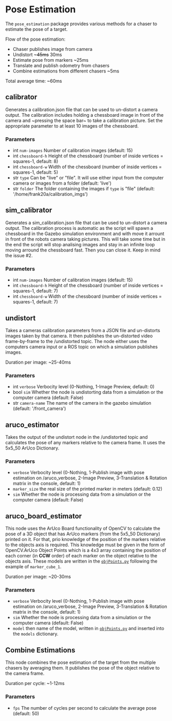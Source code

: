 # Pose Estimation 

The `pose_estimation` package provides various methods for a chaser to estimate the pose of a target.

Flow of the pose estimation:

- Chaser publishes image from camera
- Undistort ~~~45ms~~ 30ms
- Estimate pose from markers ~25ms
- Translate and publish odometry from chasers 
- Combine estimations from different chasers ~5ms

Total average time: ~60ms


## calibrator
Generates a calibration.json file that can be used to un-distort a camera output. The calibration includes holding a chessboard image in front of the camera and ~pressing the space bar~ to take a calibration picture. Set the appropriate parameter to at least 10 images of the chessboard. 

### Parameters
- int `num-images` Number of calibration images (default: 15)
- int `chessboard-h` Height of the chessboard (number of inside vertices = squares-1, default: 8)
- int `chessboard-w` Width of the chessboard (number of inside vertices = squares-1, default: 5)
- str `type` Can be "live" or "file". It will use either input from the computer camera or images from a folder (default: 'live')
- str `folder` The folder containing the images if `type` is "file" (default: '/home/frank20a/calibration_imgs')

## sim_calibrator
Generates a sim_calibration.json file that can be used to un-distort a camera output. The calibration process is automatic as the script will spawn a chessboard in the Gazebo simulation environment and with move it arrount in front of the robots camera taking pictures. This will take some time but in the end the script will stop analising images and stay in an infinite loop moving arround the chessboard fast. Then you can close it. Keep in mind the issue #2.

### Parameters
- int `num-images` Number of calibration images (default: 15)
- int `chessboard-h` Height of the chessboard (number of inside vertices = squares-1, default: 7)
- int `chessboard-w` Width of the chessboard (number of inside vertices = squares-1, default: 7)

## undistort
Takes a cameras calibration parameters from a JSON file and un-distorts images taken by that camera. It then publishes the un-distorted video frame-by-frame to the /undistorted topic. The node either uses the computers camera input or a ROS topic on which a simulation publishes images.

Duration per image: ~25-40ms

### Parameters
- int `verbose` Verbocity level (0-Nothing, 1-Image Preview, default: 0)
- bool `sim` Whether the node is undistorting data from a simulation or the computer camera (default: False)
- str `camera-name` The name of the camera in the gazebo simulation (default: '/front_camera')

## aruco_estimator
Takes the output of the undistort node in the /undistorted topic and calculates the pose of any markers relative to the camera frame. It uses the 5x5_50 ArUco Dictionary.

### Parameters
- `verbose` Verbocity level (0-Nothing, 1-Publish image with pose estimation on /aruco_verbose, 2-Image Preview, 3-Translation & Rotation matrix in the console, default: 1)
- `marker_size` the real size of the printed marker in meters (default: 0.12)
- `sim` Whether the node is processing data from a simulation or the computer camera (default: False)

## aruco_board_estimator
This node uses the ArUco Board functionality of OpenCV to calculate the pose of a 3D object that has ArUco markers (from the 5x5_50 Dictionary) printed on it. For that, prio knowledge of the position of the markers relative to the objects axis is required. This knowledge must be given in the form of OpenCV.ArUco Object Points which is a 4x3 array containing the position of each corner (in **CCW** order) of each marker on the object relative to the objects axis. These models are written in the [`objPoints.py`](/pose_estimation/objPoints.py) following the example of `marker_cube_1`.

Duration per image: ~20-30ms

### Parameters
- `verbose` Verbocity level (0-Nothing, 1-Publish image with pose estimation on /aruco_verbose, 2-Image Preview, 3-Translation & Rotation matrix in the console, default: 1)
- `sim` Whether the node is processing data from a simulation or the computer camera (default: False)
- `model` then name of the model, written in [`objPoints.py`](/pose_estimation/objPoints.py) and inserted into the `models` dictionary.

## Combine Estimations
This node combines the pose estimation of the target from the multiple chasers by averaging them. It publishes the pose of the object relative to the camera frame.

Duration per cycle: ~1-12ms

### Parameters
- `fps` The number of cycles per second to calculate the average pose (default: 50)